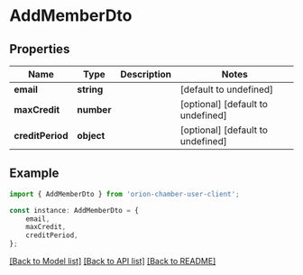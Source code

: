 # AddMemberDto


## Properties

Name | Type | Description | Notes
------------ | ------------- | ------------- | -------------
**email** | **string** |  | [default to undefined]
**maxCredit** | **number** |  | [optional] [default to undefined]
**creditPeriod** | **object** |  | [optional] [default to undefined]

## Example

```typescript
import { AddMemberDto } from 'orion-chamber-user-client';

const instance: AddMemberDto = {
    email,
    maxCredit,
    creditPeriod,
};
```

[[Back to Model list]](../README.md#documentation-for-models) [[Back to API list]](../README.md#documentation-for-api-endpoints) [[Back to README]](../README.md)

